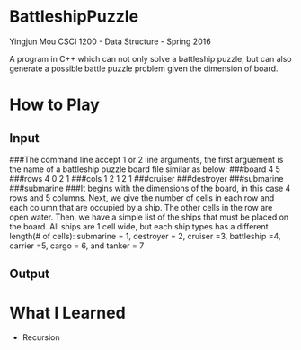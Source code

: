 # BattleshipPuzzle
Yingjun Mou
CSCI 1200 - Data Structure - Spring 2016

A program in C++ which can not only solve a battleship puzzle, but can also generate a possible battle puzzle problem given the dimension of board.

# How to Play
## Input
###The command line accept 1 or 2 line arguments, the first arguement is the name of a battleship puzzle board file similar as below:
###board 4 5
###rows 4 0 2 1
###cols 1 2 1 2 1
###cruiser
###destroyer
###submarine
###submarine
###It begins with the dimensions of the board, in this case 4 rows and 5 columns. Next, we give the number of cells in each row and each column that are occupied by a ship. The other cells in the row are open water. Then, we have a simple list of the ships that must be placed on the board. All ships are 1 cell wide, but each ship types has a different length(# of cells): submarine = 1, destroyer = 2, cruiser =3, battleship =4, carrier =5, cargo = 6, and tanker = 7

## Output

# What I Learned
* Recursion

